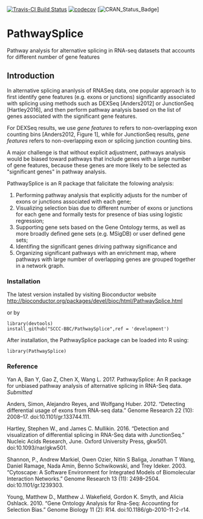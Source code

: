 [![Travis-CI Build Status](https://travis-ci.org/SCCC-BBC/PathwaySplice.svg?branch=master)](https://travis-ci.org/SCCC-BBC/PathwaySplice)
[![codecov](https://codecov.io/github/SCCC-BBC/PathwaySplice/coverage.svg?branch=master)](https://codecov.io/github/SCCC-BBC/PathwaySplice)
[![CRAN_Status_Badge](http://www.r-pkg.org/badges/version/PathwaySplice)]

# PathwaySplice
Pathway analysis for alternative splicing in RNA-seq datasets that accounts for different number of gene features

## Introduction

In alternative splicing ananlysis of RNASeq data, one popular approach is to first identify gene features (e.g. exons or junctions) significantly associated with splicing using methods such as DEXSeq [Anders2012] or JunctionSeq [Hartley2016], and then perform pathway analysis based on the list of genes associated with the significant gene features. 

For DEXSeq results, we use _gene features_ to refers to non-overlapping exon counting bins [Anders2012, Figure 1], while for JunctionSeq results, _gene features_ refers to non-overlapping exon or splicing junction counting bins. 

A major challenge is that without explicit adjustment, pathways analysis would be biased toward pathways that include genes with a large number of gene features, because these genes are more likely to be selected as "significant genes" in pathway analysis.  

PathwaySplice is an R package that falicitate the folowing analysis: 

1. Performing pathway analysis that explicitly adjusts for the number of exons or junctions associated with each gene; 
2. Visualizing selection bias due to different number of exons or junctions for each gene and formally tests for presence of bias using logistic regression; 
3. Supporting gene sets based on the Gene Ontology terms, as well as more broadly defined gene sets (e.g. MSigDB) or user defined gene sets; 
4. Identifing the significant genes driving pathway significance and 
5. Organizing significant pathways with an enrichment map, where pathways with large number of overlapping genes are grouped together in a network graph.


### Installation
The latest version installed 
by visiting Bioconductor website http://bioconductor.org/packages/devel/bioc/html/PathwaySplice.html

or by 
```{r eval=FALSE, message=FALSE, warning=FALSE, results='hide'}
library(devtools)
install_github("SCCC-BBC/PathwaySplice",ref = 'development')
```
After installation, the PathwaySplice package can be loaded into R using:
```{r eval=TRUE, message=FALSE, warning=FALSE, results='hide'}
library(PathwaySplice)
```
### Reference
Yan A, Ban Y, Gao Z, Chen X, Wang L. 2017. PathwaySplice: An R package for unbiased pathway analysis of alternative splicing in RNA-Seq data. _Submitted_

Anders, Simon, Alejandro Reyes, and Wolfgang Huber. 2012. “Detecting differential usage of exons from RNA-seq data.” Genome Research 22 (10): 2008–17. doi:10.1101/gr.133744.111.

Hartley, Stephen W., and James C. Mullikin. 2016. “Detection and visualization of differential splicing in RNA-Seq data with JunctionSeq.” Nucleic Acids Research, June. Oxford University Press, gkw501. doi:10.1093/nar/gkw501.

Shannon, P., Andrew Markiel, Owen Ozier, Nitin S Baliga, Jonathan T Wang, Daniel Ramage, Nada Amin, Benno Schwikowski, and Trey Ideker. 2003. “Cytoscape: A Software Environment for Integrated Models of Biomolecular Interaction Networks.” Genome Research 13 (11): 2498–2504. doi:10.1101/gr.1239303.

Young, Matthew D., Matthew J. Wakefield, Gordon K. Smyth, and Alicia Oshlack. 2010. “Gene Ontology Analysis for Rna-Seq: Accounting for Selection Bias.” Genome Biology 11 (2): R14. doi:10.1186/gb-2010-11-2-r14.

<!-- Usage: rmarkdown::render("vignettes/tutorial.Rmd", output_format="all") --> 
<!-- Usage: rmarkdown::render("vignettes/tutorial.Rmd", output_format="all",encoding="utf8")(on windows) -->
